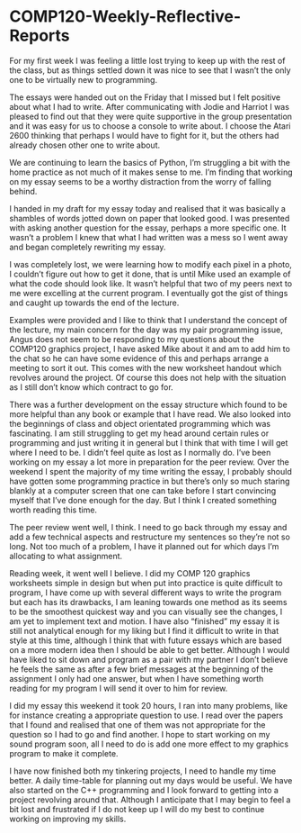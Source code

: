 # COMP120-Weekly-Reflective-Reports

For my first week I was feeling a little lost trying to keep up with the rest of the class, but as things settled down it was nice to see that I wasn’t the only one to be virtually new to programming.


The essays were handed out on the Friday that I missed but I felt positive about what I had to write. After communicating with Jodie and Harriot I was pleased to find out that they were quite supportive in the group presentation and it was easy for us to choose a console to write about. I choose the Atari 2600 thinking that perhaps I would have to fight for it, but the others had already chosen other one to write about.


We are continuing to learn the basics of Python, I’m struggling a bit with the home practice as not much of it makes sense to me. I’m finding that working on my essay seems to be a worthy distraction from the worry of falling behind. 


I handed in my draft for my essay today and realised that it was basically a shambles of words jotted down on paper that looked good. I was presented with asking another question for the essay, perhaps a more specific one. It wasn’t a problem I knew that what I had written was a mess so I went away and began completely rewriting my essay.


I was completely lost, we were learning how to modify each pixel in a photo, I couldn’t figure out how to get it done, that is until Mike used an example of what the code should look like. It wasn’t helpful that two of my peers next to me were excelling at the current program. I eventually got the gist of things and caught up towards the end of the lecture.


Examples were provided and I like to think that I understand the concept of the lecture, my main concern for the day was my pair programming issue, Angus does not seem to be responding to my questions about the COMP120 graphics project, I have asked Mike about it and am to add him to the chat so he can have some evidence of this and perhaps arrange a meeting to sort it out. This comes with the new worksheet handout which revolves around the project. Of course this does not help with the situation as I still don’t know which contract to go for.


There was a further development on the essay structure which found to be more helpful than any book or example that I have read. We also looked into the beginnings of class and object orientated programming which was fascinating. I am still struggling to get my head around certain rules or programming and just writing it in general but I think that with time I will get where I need to be. 
I didn’t feel quite as lost as I normally do. I’ve been working on my essay a lot more in preparation for the peer review.  Over the weekend I spent the majority of my time writing the essay, I probably should have gotten some programming practice in but there’s only so much staring blankly at a computer screen that one can take before I start convincing myself that I’ve done enough for the day. But I think I created something worth reading this time.


The peer review went well, I think. I need to go back through my essay and add a few technical aspects and restructure my sentences so they’re not so long. Not too much of a problem, I have it planned out for which days I’m allocating to what assignment.

Reading week, it went well I believe. I did my COMP 120 graphics worksheets simple in design but when put into practice is quite difficult to program, I have come up with several different ways to write the program but each has its drawbacks, I am leaning towards one method as its seems to be the smoothest quickest way and you can visually see the changes, I am yet to implement text and motion. I have also “finished” my essay it is still not analytical enough for my liking but I find it difficult to write in that style at this time, although I think that with future essays which are based on a more modern idea then I should be able to get better. Although I would have liked to sit down and program as a pair with my partner I don’t believe he feels the same as after a few brief messages at the beginning of the assignment I only had one answer, but when I have something worth reading for my program I will send it over to him for review.


I did my essay this weekend it took 20 hours, I ran into many problems, like for instance creating a appropriate question to use. I read over the papers that I found and realised that one of them was not appropriate for the question so I had to go and find another.
I hope to start working on my sound program soon, all I need to do is add one more effect to my graphics program to make it complete.


I have now finished both my tinkering projects, I need to handle my time better. A daily time-table for planning out my days would be useful. We have also started on the C++ programming and I look forward to getting into a project revolving around that. Although I anticipate that I may begin to feel a bit lost and frustrated if I do not keep up I will do my best to continue working on improving my skills.

